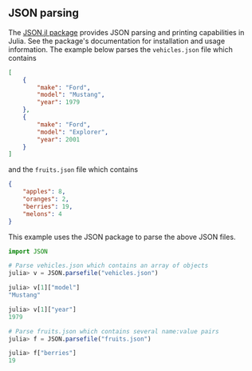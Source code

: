 ---
---

## JSON parsing

The [JSON.jl package](https://juliapackages.com/p/json) provides JSON parsing and printing capabilities in Julia. See the package's documentation for installation and usage information. The example below parses the `vehicles.json` file which contains

```json
[
    {
        "make": "Ford",
        "model": "Mustang",
        "year": 1979
    },
    {
        "make": "Ford",
        "model": "Explorer",
        "year": 2001
    }
]
```

and the `fruits.json` file which contains

```json
{
    "apples": 8,
    "oranges": 2,
    "berries": 19,
    "melons": 4
}
```

This example uses the JSON package to parse the above JSON files.

```julia
import JSON

# Parse vehicles.json which contains an array of objects
julia> v = JSON.parsefile("vehicles.json")

julia> v[1]["model"]
"Mustang"

julia> v[1]["year"]
1979

# Parse fruits.json which contains several name:value pairs
julia> f = JSON.parsefile("fruits.json")

julia> f["berries"]
19
```
